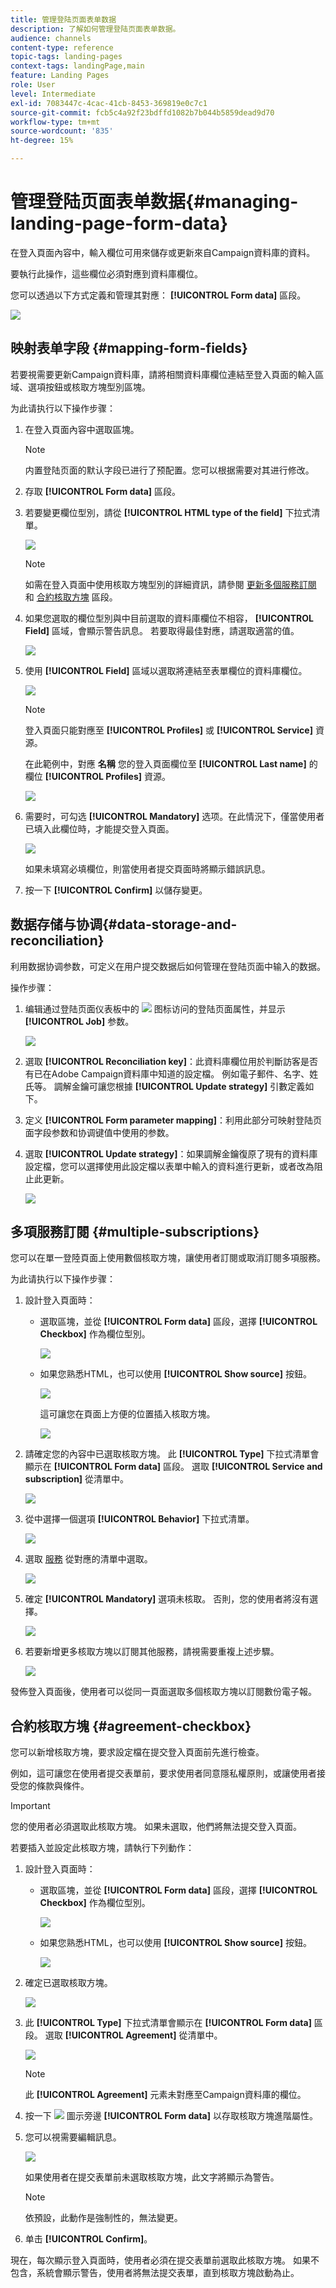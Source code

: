 ```yaml
---
title: 管理登陆页面表单数据
description: 了解如何管理登陆页面表单数据。
audience: channels
content-type: reference
topic-tags: landing-pages
context-tags: landingPage,main
feature: Landing Pages
role: User
level: Intermediate
exl-id: 7083447c-4cac-41cb-8453-369819e0c7c1
source-git-commit: fcb5c4a92f23bdffd1082b7b044b5859dead9d70
workflow-type: tm+mt
source-wordcount: '835'
ht-degree: 15%

---
```


# 管理登陆页面表单数据{#managing-landing-page-form-data}

在登入頁面內容中，輸入欄位可用來儲存或更新來自Campaign資料庫的資料。

要執行此操作，這些欄位必須對應到資料庫欄位。

您可以透過以下方式定義和管理其對應： **[!UICONTROL Form data]** 區段。

![](assets/lp_form-data.png)

## 映射表单字段 {#mapping-form-fields}

若要視需要更新Campaign資料庫，請將相關資料庫欄位連結至登入頁面的輸入區域、選項按鈕或核取方塊型別區塊。

为此请执行以下操作步骤：

1. 在登入頁面內容中選取區塊。

   >[!NOTE]
   >
   >内置登陆页面的默认字段已进行了预配置。您可以根据需要对其进行修改。

1. 存取 **[!UICONTROL Form data]** 區段。

1. 若要變更欄位型別，請從 **[!UICONTROL HTML type of the field]** 下拉式清單。

   ![](assets/lp_html-field-type.png)

   >[!NOTE]
   >
   >如需在登入頁面中使用核取方塊型別的詳細資訊，請參閱 [更新多個服務訂閱](#multiple-subscriptions) 和 [合約核取方塊](#agreement-checkbox) 區段。

1. 如果您選取的欄位型別與中目前選取的資料庫欄位不相容， **[!UICONTROL Field]** 區域，會顯示警告訊息。 若要取得最佳對應，請選取適當的值。

   ![](assets/lp_field-type-warning.png)

1. 使用 **[!UICONTROL Field]** 區域以選取將連結至表單欄位的資料庫欄位。

   ![](assets/lp_select-database-field.png)

   >[!NOTE]
   >
   >登入頁面只能對應至 **[!UICONTROL Profiles]** 或 **[!UICONTROL Service]** 資源。

   在此範例中，對應 **名稱** 您的登入頁面欄位至 **[!UICONTROL Last name]** 的欄位 **[!UICONTROL Profiles]** 資源。

   ![](assets/lp_database-field-example.png)

1. 需要时，可勾选 **[!UICONTROL Mandatory]** 选项。在此情況下，僅當使用者已填入此欄位時，才能提交登入頁面。

   ![](assets/lp_mandatory-option.png)

   如果未填寫必填欄位，則當使用者提交頁面時將顯示錯誤訊息。

1. 按一下 **[!UICONTROL Confirm]** 以儲存變更。

<!--If you choose a mandatory **[!UICONTROL Checkbox]**, make sure that it is of **[!UICONTROL Field]** type.-->

## 数据存储与协调{#data-storage-and-reconciliation}

利用数据协调参数，可定义在用户提交数据后如何管理在登陆页面中输入的数据。

操作步骤：

1. 编辑通过登陆页面仪表板中的 ![](assets/edit_darkgrey-24px.png) 图标访问的登陆页面属性，并显示 **[!UICONTROL Job]** 参数。

   ![](assets/lp_parameters_job.png)

1. 選取 **[!UICONTROL Reconciliation key]**：此資料庫欄位用於判斷訪客是否有已在Adobe Campaign資料庫中知道的設定檔。 例如電子郵件、名字、姓氏等。 調解金鑰可讓您根據 **[!UICONTROL Update strategy]** 引數定義如下。

1. 定义 **[!UICONTROL Form parameter mapping]**：利用此部分可映射登陆页面字段参数和协调键值中使用的参数。

1. 選取 **[!UICONTROL Update strategy]**：如果調解金鑰復原了現有的資料庫設定檔，您可以選擇使用此設定檔以表單中輸入的資料進行更新，或者改為阻止此更新。

   ![](assets/lp_parameters_update-strategy.png)

## 多項服務訂閱 {#multiple-subscriptions}

您可以在單一登陸頁面上使用數個核取方塊，讓使用者訂閱或取消訂閱多項服務。

为此请执行以下操作步骤：

1. 設計登入頁面時：

   * 選取區塊，並從 **[!UICONTROL Form data]** 區段，選擇 **[!UICONTROL Checkbox]** 作為欄位型別。

      ![](assets/lp_field-type-checkbox.png)

   * 如果您熟悉HTML，也可以使用 **[!UICONTROL Show source]** 按鈕。

      ![](assets/lp_show_source.png)

      這可讓您在頁面上方便的位置插入核取方塊。

      ![](assets/lp_manual-checkbox.png)

1. 請確定您的內容中已選取核取方塊。 此 **[!UICONTROL Type]** 下拉式清單會顯示在 **[!UICONTROL Form data]** 區段。 選取 **[!UICONTROL Service and subscription]** 從清單中。

   ![](assets/lp_service-and-subscription.png)

1. 從中選擇一個選項 **[!UICONTROL Behavior]** 下拉式清單。

   ![](assets/lp_checkbox-behavior.png)

1. 選取 [服務](../../audiences/using/creating-a-service.md) 從對應的清單中選取。

   ![](assets/lp_checkbox-service.png)

1. 確定 **[!UICONTROL Mandatory]** 選項未核取。 否則，您的使用者將沒有選擇。

   ![](assets/lp_uncheck-mandatory.png)

1. 若要新增更多核取方塊以訂閱其他服務，請視需要重複上述步驟。

   ![](assets/lp_multiple-checkboxes.png)

發佈登入頁面後，使用者可以從同一頁面選取多個核取方塊以訂閱數份電子報。

## 合約核取方塊 {#agreement-checkbox}

您可以新增核取方塊，要求設定檔在提交登入頁面前先進行檢查。

例如，這可讓您在使用者提交表單前，要求使用者同意隱私權原則，或讓使用者接受您的條款與條件。

>[!IMPORTANT]
>
>您的使用者必須選取此核取方塊。 如果未選取，他們將無法提交登入頁面。

若要插入並設定此核取方塊，請執行下列動作：

1. 設計登入頁面時：

   * 選取區塊，並從 **[!UICONTROL Form data]** 區段，選擇 **[!UICONTROL Checkbox]** 作為欄位型別。

      ![](assets/lp_field-type-checkbox.png)

   * 如果您熟悉HTML，也可以使用 **[!UICONTROL Show source]** 按鈕。

      ![](assets/lp_show_source.png)

      <!--Manually insert a checkbox, such as in the example below:

      <!--Click **[!UICONTROL Hide source]**.-->

1. 確定已選取核取方塊。

   ![](assets/lp_select_checkbox.png)

1. 此 **[!UICONTROL Type]** 下拉式清單會顯示在 **[!UICONTROL Form data]** 區段。 選取 **[!UICONTROL Agreement]** 從清單中。

   ![](assets/lp_form_data_drop-down.png)

   >[!NOTE]
   >
   >此 **[!UICONTROL Agreement]** 元素未對應至Campaign資料庫的欄位。

1. 按一下 ![](assets/lp-properties-icon.png) 圖示旁邊 **[!UICONTROL Form data]** 以存取核取方塊進階屬性。

1. 您可以視需要編輯訊息。

   ![](assets/lp_agreement_message.png)

   如果使用者在提交表單前未選取核取方塊，此文字將顯示為警告。

   >[!NOTE]
   >
   >依預設，此動作是強制性的，無法變更。

1. 单击 **[!UICONTROL Confirm]**。

現在，每次顯示登入頁面時，使用者必須在提交表單前選取此核取方塊。 如果不包含，系統會顯示警告，使用者將無法提交表單，直到核取方塊啟動為止。